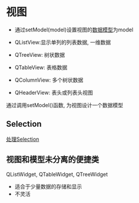 # 视图

- 通过setModel(model)设置视图的[数据模型](Qt_Model.md)为model

- QListView:显示单列的列表数据, 一维数据
- QTreeView: 树状数据
- QTableView: 表格数据
- QColumnView: 多个树状数据
- QHeaderView: 表头或列表头视图

通过调用setModel()函数, 为视图设计一个数据模型

## Selection

[处理Selection](Qt_View_Manage_Selection.md)

## 视图和模型未分离的便捷类

QListWidget, QTableWidget, QTreeWidget

- 适合于少量数据的存储和显示
- 不灵活